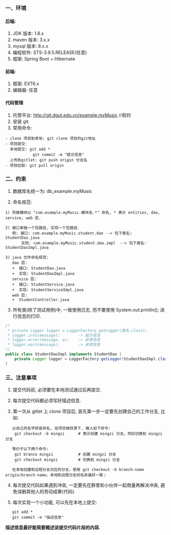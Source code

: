 ### 一、环境
#### 后端:
1. JDK 版本: 1.8.x
2. maven 版本: 3.x.x
3. mysql 版本: 8.x.x
4. 编程软件: STS-3.9.5.RELEASE(任意)
5. 框架: Spring Boot + Hibernate

#### 前端:
1. 框架: EXT6.x
2. 编辑器: 任意

#### 代码管理
1. 托管平台: http://git.dgut.edu.cn/example.myMusic //假的
2. 安装 git.
2. 常用命令:
```
- clone 项目到本地: git clone 项目的git地址
- 项目提交: 
  本地提交: git add *
            git commit -m "提示信息"
  上传到gitlet: git push origin 分支名
- 项目拉取: git pull origin
```


### 二、约束
1. 数据库名统一为: db_example.myMusic

2. 命名规范:
```
1) 所做模块以 "com.example.myMusic.模块名.*" 命名, * 表示 entities, dao, service, web 层.

2) 接口单独一个包路径, 实现一个包路径.
   例: 接口: com.example.myMusic.student.dao --> 包下类名: StudentDao.java
       实现: com.example.myMusic.student.dao.impl  --> 包下类名: StudentDaoImpl.java 
         
3) java 文件命名规范: 
   dao 层: 
   +  接口: StudentDao.java
   +  实现: StudentDaoImpl.java
   service 层: 
   +  接口: StudentService.java
   +  实现: StudentServiceImpl.java
   web 层: 
   +  StudentController.java
```

3. 所有类(除了测试用例)中, 一致使用日志, 而不要使用 System.out.println(); 进行信息的打印.
```java
/*
 * private Logger logger = LoggerFactory.getLogger(类名.class);
 * logger.info(message);        -> 提示信息
 * logger.error(message, e);    -> 异常信息
 * logger.warn(message);        -> 异常信息
*/
public class StudentDaoImpl implements StudentDao {
	private Logger logger = LoggerFactory.getLogger(StudentDaoImpl.class);
}
```

### 三、注意事项
1. 提交代码前, 必须要在本地测试通过后再提交.

2. 每次提交代码都必须写好描述信息.

3. 第一次从 gitlet 上 clone 项目后, 首先第一步一定要先创建自己的工作分支, 比如: 
``` 
   以自己的名字拼音命名, 在项目根目录下, 输入如下命令:
    git checkout -b mingzi		# 表示创建 mingzi 分支，然后切换到 mingzi 分支
      
   等价于以下两个命令:   
    git brance mingzi			# 创建 mingzi 分支  
    git checkout mingzi			# 切换到 mingzi 分支  
    
   在本地创建和远程分支对应的分支，使用 git checkout -b branch-name origin/branch-name，本地和远程分支的名称最好一致；
```

4. 每次提交代码如果遇到冲突, 一定要先在群里和小伙伴一起商量再解决冲突, 避免误删其他人的劳动成果(代码).
   
5. 每次实现一个小功能, 可以先在本地上提交:
```
   git add *  
   git commit -m "描述信息"
```
**描述信息最好能简要概述该提交代码片段的内容.**